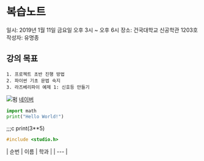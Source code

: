 # 복습노트
일시: 2019년 1월 11일 금요일 오후 3시 ~ 오후 6시
장소: 건국대학교 신공학관 1203호
작성자: 유명종

## 강의 목표
    
    1. 프로젝트 초반 진행 방법
    2. 파이썬 기초 문법 숙지
    3. 라즈베리파이 예제 1: 신호등 만들기


![펌](리버풀.jpg)
[네이버](naver.com)

```python
import math
print("Hello World!")
```
;;;c
print(3**5)

```c
#include <studio.h>
```


| 순번 | 이름 | 학과 |
| ---  | 